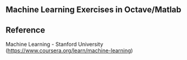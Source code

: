 ## Machine Learning Exercises in Octave/Matlab


## Reference
Machine Learning - Stanford University (https://www.coursera.org/learn/machine-learning)


